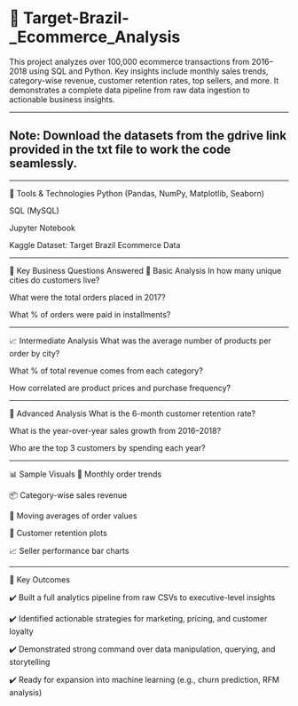 # 🛒 Target-Brazil-_Ecommerce_Analysis
This project analyzes over 100,000 ecommerce transactions from 2016–2018 using SQL and Python. Key insights include monthly sales trends, category-wise revenue, customer retention rates, top sellers, and more. It demonstrates a complete data pipeline from raw data ingestion to actionable business insights.

---
Note: Download the datasets from the gdrive link provided in the txt file to work the code seamlessly.
--
---
🔧 Tools & Technologies
Python (Pandas, NumPy, Matplotlib, Seaborn)

SQL (MySQL)

Jupyter Notebook

Kaggle Dataset: Target Brazil Ecommerce Data

---

🔎 Key Business Questions Answered
🧩 Basic Analysis
In how many unique cities do customers live?

What were the total orders placed in 2017?

What % of orders were paid in installments?

---

📈 Intermediate Analysis
What was the average number of products per order by city?

What % of total revenue comes from each category?

How correlated are product prices and purchase frequency?

---

🚀 Advanced Analysis
What is the 6-month customer retention rate?

What is the year-over-year sales growth from 2016–2018?

Who are the top 3 customers by spending each year?

---

📊 Sample Visuals
📅 Monthly order trends

📦 Category-wise sales revenue

🧮 Moving averages of order values

🔁 Customer retention plots

📈 Seller performance bar charts

---

📌 Key Outcomes

✔️ Built a full analytics pipeline from raw CSVs to executive-level insights

✔️ Identified actionable strategies for marketing, pricing, and customer loyalty

✔️ Demonstrated strong command over data manipulation, querying, and storytelling

✔️ Ready for expansion into machine learning (e.g., churn prediction, RFM analysis)

